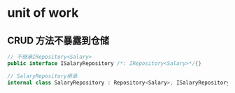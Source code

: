 # unit of work

## CRUD 方法不暴露到仓储

```C#
// 不继承IRepository<Salary>
public interface ISalaryRepository /*: IRepository<Salary>*/{}

// SalaryRepository继承
internal class SalaryRepository : Repository<Salary>, ISalaryRepository

```
